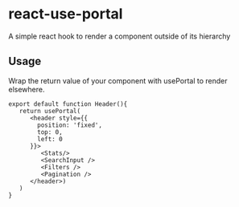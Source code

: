 # react-use-portal
A simple react hook to render a component outside of its hierarchy

## Usage
Wrap the return value of your component with usePortal to render elsewhere. 

    export default function Header(){
       return usePortal(
          <header style={{
            position: 'fixed',
            top: 0,
            left: 0
          }}>
             <Stats/>
             <SearchInput />
             <Filters />
             <Pagination />
          </header>)
       )
    }
